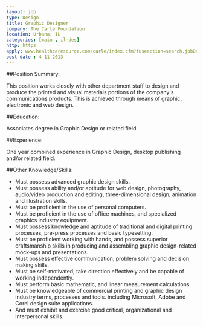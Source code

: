 ```yaml
---
layout: job
type: Design
title: Graphic Designer
company: The Carle Foundation
location: Urbana, IL
categories: [main , il-des]
http: https
apply: www.healthcaresource.com/carle/index.cfm?fuseaction=search.jobDetails&template=dsp_job_details.cfm&cJobId=327316
post-date : 4-11-2013
---
```


##Position Summary: 

This position works closely with other department staff to design and produce the printed and visual materials portions of the company's communications products. This is achieved through means of graphic, electronic and web design.

##Education: 

Associates degree in Graphic Design or related field.

##Experience: 

One year combined experience in Graphic Design, desktop publishing and/or related field.

##Other Knowledge/Skills: 

* Must possess advanced graphic design skills.
* Must possess ability and/or aptitude for web design, photography, audio/video production and editing, three-dimensional design, animation and illustration skills.
* Must be proficient in the use of personal computers.
* Must be proficient in the use of office machines, and specialized graphics industry equipment.
* Must possess knowledge and aptitude of traditional and digital printing processes, pre-press processes and basic typesetting.
* Must be proficient working with hands, and possess superior craftsmanship skills in producing and assembling graphic design-related mock-ups and presentations.
* Must possess effective communication, problem solving and decision making skills.
* Must be self-motivated, take direction effectively and be capable of working independently.
* Must perform basic mathematic, and linear measurement calculations.
* Must be knowledgeable of commercial printing and graphic design industry terms, processes and tools. including Microsoft, Adobe and Corel design suite applications.
* And must exhibit and exercise good critical, organizational and interpersonal skills.